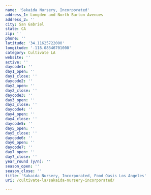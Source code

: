 ```yaml
---
name: 'Sakaida Nursery, Incorporated'
address_1: Longden and North Burton Avenues
address_2: ''
city: San Gabriel
state: CA
zip: ''
phone: ''
latitude: '34.11625722000'
longitude: '-118.08346701000'
category: Cultivate LA
website: ''
active: ''
daycode1: ''
day1_open: ''
day1_close: ''
daycode2: ''
day2_open: ''
day2_close: ''
daycode3: ''
day3_open: ''
day3_close: ''
daycode4: ''
day4_open: ''
day4_close: ''
daycode5: ''
day5_open: ''
day5_close: ''
daycode6: ''
day6_open: ''
daycode7: ''
day7_open: ''
day7_close: ''
year_round (y/n): ''
season_open: ''
season_close: ''
title: 'Sakaida Nursery, Incorporated, Food Oasis Los Angeles'
uri: /cultivate-la/sakaida-nursery-incorporated/

---
```

